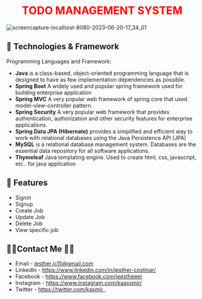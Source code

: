 <h1 style="color: #FF0000;" align="center">TODO MANAGEMENT SYSTEM</h1>

![screencapture-localhost-8080-2023-06-20-17_34_01](https://github.com/JestherCostinar/job-listing-management-system/assets/56688615/607996c0-c248-48fc-a49d-a5376fbcccdd)

## 💾 Technologies & Framework

Programming Languages and Framework:

- <strong>Java</strong> is a class-based, object-oriented programming language that is designed to have as few implementation dependencies as possible.
- <strong>Spring Boot</strong> A widely used and popular spring framework used for building enterprise application
- <strong>Spring MVC</strong> A very popular web framework of spring core that used model-view-controller pattern.
- <strong>Spring Security</strong> A very popular web framework that provides authentication, authorization and other security features for enterprise applications.
- <strong>Spring Data JPA (Hibernate)</strong> provides a simplified and efficient way to work with relational databases using the Java Persistence API (JPA)
- <strong>MySQL</strong> is a relational database management system. Databases are the essential data repository for all software applications.
- <strong>Thymeleaf</strong> Java templating engine. Used to create html, css, javascript, etc.. for java application 


## 🔵 Features
- Signin
- Signup
- Create Job
- Update Job
- Delete Job
- View specific job


## 👨‍💻Contact Me 🚀🔵
- Email - jesther.jc15@gmail.com
- LinkedIn - https://www.linkedin.com/in/jesther-costinar/
- Facebook - https://www.facebook.com/jeestheeer
- Instagram - https://www.instagram.com/kaassmir/
- Twitter - https://twitter.com/kasmir_
